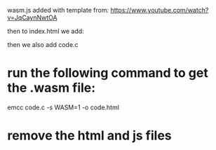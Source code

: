 wasm.js added with template from:
https://www.youtube.com/watch?v=JqCaynNwtOA

then to index.html we add:
<script src="wasm.js"></script>

then we also add code.c

# run the following command to get the .wasm file:
emcc code.c -s WASM=1 -o code.html
# remove the html and js files